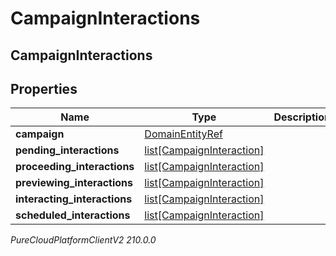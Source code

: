 # CampaignInteractions

## CampaignInteractions

## Properties

|Name | Type | Description | Notes|
|------------ | ------------- | ------------- | -------------|
| **campaign** | [DomainEntityRef](DomainEntityRef) |  | [optional] |
| **pending_interactions** | [list[CampaignInteraction]](CampaignInteraction) |  | [optional] |
| **proceeding_interactions** | [list[CampaignInteraction]](CampaignInteraction) |  | [optional] |
| **previewing_interactions** | [list[CampaignInteraction]](CampaignInteraction) |  | [optional] |
| **interacting_interactions** | [list[CampaignInteraction]](CampaignInteraction) |  | [optional] |
| **scheduled_interactions** | [list[CampaignInteraction]](CampaignInteraction) |  | [optional] |



_PureCloudPlatformClientV2 210.0.0_

